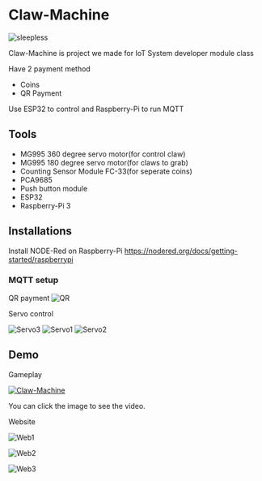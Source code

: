 # Claw-Machine
![sleepless](https://github.com/Chatchai-C/Claw-Machine/assets/173725117/ef6e4454-7d52-4ca5-b11b-4bb0e6adbed3)

Claw-Machine is project we made for IoT System developer module class

Have 2 payment method
- Coins
- QR Payment
  
Use ESP32 to control and Raspberry-Pi to run MQTT

## Tools
- MG995 360 degree servo motor(for control claw)
- MG995 180 degree servo motor(for claws to grab)
- Counting Sensor Module FC-33(for seperate coins)
- PCA9685
- Push button module
- ESP32
- Raspberry-Pi 3

## Installations
Install NODE-Red on Raspberry-Pi https://nodered.org/docs/getting-started/raspberrypi

### MQTT setup
QR payment
![QR](https://github.com/Chatchai-C/Claw-Machine/assets/173725117/f9f78c3d-af97-4624-9875-57b04e900292)

Servo control

![Servo3](https://github.com/Chatchai-C/Claw-Machine/assets/173725117/166f1478-4195-49b8-b576-179992f7a22d)
![Servo1](https://github.com/Chatchai-C/Claw-Machine/assets/173725117/bfda12d6-d28e-4983-bb28-0e389a184868)
![Servo2](https://github.com/Chatchai-C/Claw-Machine/assets/173725117/2a063769-d00c-49d4-90e5-6d463b7e0f3c)

## Demo
Gameplay

[![Claw-Machine](https://img.youtube.com/vi/I7ylIgHPo7k/0.jpg)](https://www.youtube.com/watch?v=I7ylIgHPo7k)

You can click the image to see the video.

Website

![Web1](https://github.com/Chatchai-C/Claw-Machine/assets/173725117/7d416817-572e-46d4-8f75-88f6c64d872e)

![Web2](https://github.com/Chatchai-C/Claw-Machine/assets/173725117/7b584abc-277f-4b26-b468-163f79280271)

![Web3](https://github.com/Chatchai-C/Claw-Machine/assets/173725117/2efd5af5-f0d1-44b9-97e0-9aacbe57151c)
